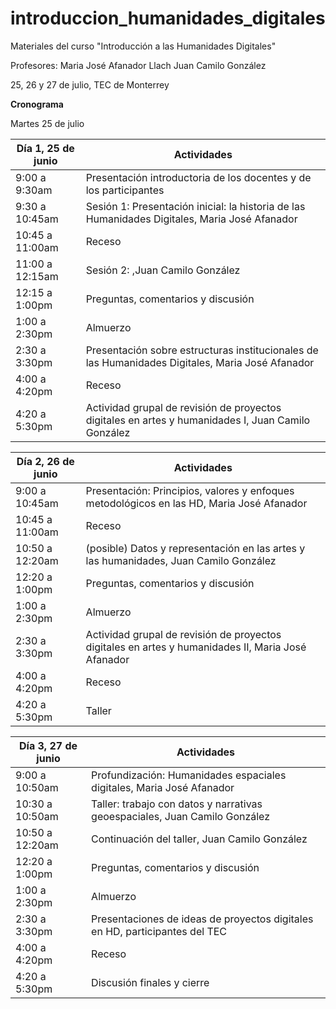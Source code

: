 # introduccion_humanidades_digitales
Materiales del curso "Introducción a las Humanidades Digitales"

Profesores:
Maria José Afanador Llach
Juan Camilo González 

25, 26 y 27 de julio, TEC de Monterrey

**Cronograma**

Martes 25 de julio

| Día 1, 25 de junio  | Actividades |
| ------------- | ------------- |
| 9:00 a 9:30am |Presentación introductoria de los docentes y de los participantes |
| 9:30 a 10:45am  | Sesión 1: Presentación inicial: la historia de las Humanidades Digitales, Maria José Afanador  |
| 10:45 a 11:00am  | Receso |
| 11:00 a 12:15am  | Sesión 2:  ,Juan Camilo González |
| 12:15 a 1:00pm  |Preguntas, comentarios y discusión |
| 1:00 a 2:30pm  | Almuerzo |
| 2:30 a 3:30pm  |Presentación sobre estructuras institucionales de las Humanidades Digitales, Maria José Afanador |
| 4:00 a 4:20pm  | Receso |
| 4:20 a 5:30pm  | Actividad grupal de revisión de proyectos digitales en artes y humanidades I, Juan Camilo González|


| Día 2, 26 de junio  | Actividades |
| ------------- | ------------- |
| 9:00 a 10:45am  | Presentación: Principios, valores y enfoques metodológicos en las HD, Maria José Afanador |
| 10:45 a 11:00am  | Receso |
| 10:50 a 12:20am  | (posible) Datos y representación en las artes y las humanidades, Juan Camilo González |
| 12:20 a 1:00pm  | Preguntas, comentarios y discusión |
| 1:00 a 2:30pm  |Almuerzo|
| 2:30 a 3:30pm  |Actividad grupal de revisión de proyectos digitales en artes y humanidades II, Maria José Afanador |
| 4:00 a 4:20pm  |Receso |
| 4:20 a 5:30pm  |Taller |

| Día 3, 27 de junio  | Actividades |
| ------------- | ------------- |
| 9:00 a 10:50am  |Profundización: Humanidades espaciales digitales, Maria José Afanador  |
| 10:30 a 10:50am  | Taller: trabajo con datos y narrativas geoespaciales, Juan Camilo González |
| 10:50 a 12:20am  | Continuación del taller, Juan Camilo González |
| 12:20 a 1:00pm  |Preguntas, comentarios y discusión|
| 1:00 a 2:30pm  | Almuerzo |
| 2:30 a 3:30pm  |Presentaciones de ideas de proyectos digitales en HD, participantes del TEC|
| 4:00 a 4:20pm  |Receso|
| 4:20 a 5:30pm  |Discusión finales y cierre |
